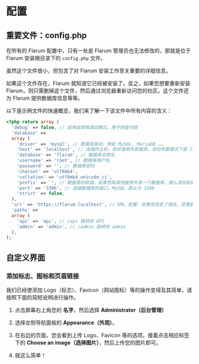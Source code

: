 # 配置

## 重要文件：config.php

在所有的 Flarum 配置中，只有一处是 Flarum 管理员也无法修改的，那就是位于 Flarum 安装根目录下的 `config.php` 文件。

虽然这个文件很小，但包含了对 Flarum 安装工作至关重要的详细信息。

如果这个文件存在，Flarum 就知道它已经被安装了。反之，如果您想要重新安装 Flarum，则只需删掉这个文件，然后通过浏览器重新访问您的社区。这个文件还为 Flarum 提供数据库信息等等。

以下是示例文件的快速概览，我们来了解一下该文件中所有内容的含义：

```php
<?php return array (
  'debug' => false, // 启用或禁用调试模式，用于排查问题
  'database' =>
  array (
    'driver' => 'mysql', // 数据库驱动，例如 MySQL, MariaDB ……
    'host' => 'localhost', // 连接的主机，除非使用外部服务，否则多数情况下是 localhost
    'database' => 'flarum', // 数据库实例名
    'username' => 'root', // 数据库用户名
    'password' => '', // 数据库密码
    'charset' => 'utf8mb4',
    'collation' => 'utf8mb4_unicode_ci',
    'prefix' => '', // 数据表的前缀，如果您和其他服务共享一个数据库，那么添加前缀会很有用
    'port' => '3306', // 连接数据库的端口，MySQL 默认为 3306
    'strict' => false,
  ),
  'url' => 'https://flarum.localhost', // URL 配置，如果您改变了域名，您需要变更这个
  'paths' =>
  array (
    'api' => 'api', // /api 跳转到 API
    'admin' => 'admin', // /admin 跳转到 admin
  ),
);
```

## 自定义界面

### 添加标志、图标和页眉链接

我们已经使添加 Logo（标志）、Favicon（网站图标）等的操作变得及其简单，请按照下面的简短说明进行操作。

1) 点击屏幕右上角您的 **名字**，然后选择 **Administrator（后台管理）**

2) 选择左侧导航面板的 **Appearance（外观）**。

3) 在右边的页面，您会看到上传 Logo、Favicon 等的选项。接着点击相应标签下的 **Choose an image（选择图片）**，然后上传您的图片即可。

4) 就这么简单！
